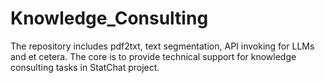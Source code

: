 # Knowledge_Consulting
The repository includes pdf2txt, text segmentation, API invoking for LLMs and et cetera. The core is to provide technical support for knowledge consulting tasks in StatChat project.
